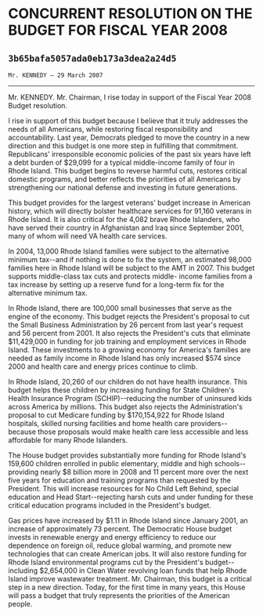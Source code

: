 # CONCURRENT RESOLUTION ON THE BUDGET FOR FISCAL YEAR 2008
## `3b65bafa5057ada0eb173a3dea2a24d5`
`Mr. KENNEDY — 29 March 2007`

---


Mr. KENNEDY. Mr. Chairman, I rise today in support of the Fiscal Year 
2008 Budget resolution.

I rise in support of this budget because I believe that it truly 
addresses the needs of all Americans, while restoring fiscal 
responsibility and accountability. Last year, Democrats pledged to move 
the country in a new direction and this budget is one more step in 
fulfilling that commitment. Republicans' irresponsible economic 
policies of the past six years have left a debt burden of $29,099 for a 
typical middle-income family of four in Rhode Island. This budget 
begins to reverse harmful cuts, restores critical domestic programs, 
and better reflects the priorities of all Americans by strengthening 
our national defense and investing in future generations.

This budget provides for the largest veterans' budget increase in 
American history, which will directly bolster healthcare services for 
91,160 veterans in Rhode Island. It is also critical for the 4,082 
brave Rhode Islanders, who have served their country in Afghanistan and 
Iraq since September 2001, many of whom will need VA health care 
services.

In 2004, 13,000 Rhode Island families were subject to the alternative 
minimum tax--and if nothing is done to fix the system, an estimated 
98,000 families here in Rhode Island will be subject to the AMT in 
2007. This budget supports middle-class tax cuts and protects middle-
income families from a tax increase by setting up a reserve fund for a 
long-term fix for the alternative minimum tax.

In Rhode Island, there are 100,000 small businesses that serve as the 
engine of the economy. This budget rejects the President's proposal to 
cut the Small Business Administration by 26 percent from last year's 
request and 56 percent from 2001. It also rejects the President's cuts 
that eliminate $11,429,000 in funding for job training and employment 
services in Rhode Island. These investments to a growing economy for 
America's families are needed as family income in Rhode Island has only 
increased $574 since 2000 and health care and energy prices continue to 
climb.

In Rhode Island, 20,260 of our children do not have health insurance. 
This budget helps these children by increasing funding for State 
Children's Health Insurance Program (SCHIP)--reducing the number of 
uninsured kids across America by millions. This budget also rejects the 
Administration's proposal to cut Medicare funding by $170,154,922 for 
Rhode Island hospitals, skilled nursing facilities and home health care 
providers--because those proposals would make health care less 
accessible and less affordable for many Rhode Islanders.

The House budget provides substantially more funding for Rhode 
Island's 159,600 children enrolled in public elementary, middle and 
high schools--providing nearly $8 billion more in 2008 and 11 percent 
more over the next five years for education and training programs than 
requested by the President. This will increase resources for No Child 
Left Behind, special education and Head Start--rejecting harsh cuts and 
under funding for these critical education programs included in the 
President's budget.

Gas prices have increased by $1.11 in Rhode Island since January 
2001, an increase of approximately 73 percent. The Democratic House 
budget invests in renewable energy and energy efficiency to reduce our 
dependence on foreign oil, reduce global warming, and promote new 
technologies that can create American jobs. It will also restore 
funding for Rhode Island environmental programs cut by the President's 
budget--including $2,654,000 in Clean Water revolving loan funds that 
help Rhode Island improve wastewater treatment. Mr. Chairman, this 
budget is a critical step in a new direction. Today, for the first time 
in many years, this House will pass a budget that truly represents the 
priorities of the American people.
